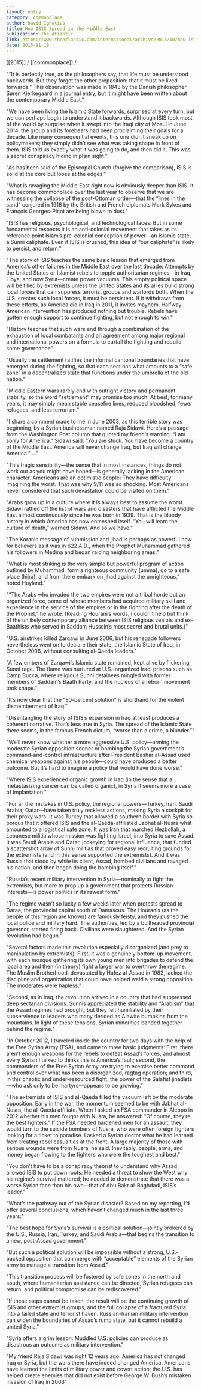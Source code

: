 ```yaml
---
layout: entry
category: commonplace
author: David Ignatius
title: How ISIS Spread in the Middle East
publication: The Atlantic
link: https://www.theatlantic.com/international/archive/2015/10/how-isis-started-syria-iraq/412042/
date: 2015-11-18
---
```


[[2015]] / [[commonplace]] / 

"“It is perfectly true, as the philosophers say, that life must be understood backwards. But they forget the other proposition: that it must be lived forwards.” This observation was made in 1843 by the Danish philosopher Søren Kierkegaard in a journal entry, but it might have been written about the contemporary Middle East."

"We have been living the Islamic State forwards, surprised at every turn, but we can perhaps begin to understand it backwards. Although ISIS took most of the world by surprise when it swept into the Iraqi city of Mosul in June 2014, the group and its forebears had been proclaiming their goals for a decade. Like many consequential events, this one didn’t sneak up on policymakers; they simply didn’t see what was taking shape in front of them. ISIS told us exactly what it was going to do, and then did it. This was a secret conspiracy hiding in plain sight."

"As has been said of the Episcopal Church (forgive the comparison), ISIS is solid at the core but loose at the edges."

"What is ravaging the Middle East right now is obviously deeper than ISIS. It has become commonplace over the last year to observe that we are witnessing the collapse of the post-Ottoman order—that the “lines in the sand” conjured in 1916 by the British and French diplomats Mark Sykes and François Georges-Picot are being blown to dust."

"ISIS has religious, psychological, and technological faces. But in some fundamental respects it is an anti-colonial movement that takes as its reference point Islam’s pre-colonial conception of power—an Islamic state, a Sunni caliphate. Even if ISIS is crushed, this idea of “our caliphate” is likely to persist, and return."

"The story of ISIS teaches the same basic lesson that emerged from America’s other failures in the Middle East over the last decade: Attempts by the United States or Islamist rebels to topple authoritarian regimes—in Iraq, Libya, and now Syria—create power vacuums. This empty political space will be filled by extremists unless the United States and its allies build strong local forces that can suppress terrorist groups and warlords both. When the U.S. creates such local forces, it must be persistent. If it withdraws from these efforts, as America did in Iraq in 2011, it invites mayhem. Halfway American intervention has produced nothing but trouble. Rebels have gotten enough support to continue fighting, but not enough to win."

"History teaches that such wars end through a combination of the exhaustion of local combatants and an agreement among major regional and international powers on a formula to curtail the fighting and rebuild some governance"
 
"Usually the settlement ratifies the informal cantonal boundaries that have emerged during the fighting, so that each sect has what amounts to a “safe zone” in a decentralized state that functions under the umbrella of the old nation."

"Middle Eastern wars rarely end with outright victory and permanent stability, so the word “settlement” may promise too much. At best, for many years, it may simply mean stable ceasefire lines, reduced bloodshed, fewer refugees, and less terrorism."

"I share a comment made to me in June 2003, as this terrible story was beginning, by a Syrian businessman named Raja Sidawi. Here’s a passage from the Washington Post column that quoted my friend’s warning: “I am sorry for America,” Sidawi said. “You are stuck. You have become a country of the Middle East. America will never change Iraq, but Iraq will change America.” …"
 
"This tragic sensibility—the sense that in most instances, things do not work out as you might have hoped—is generally lacking in the American character. Americans are an optimistic people: They have difficulty imagining the worst. That was why 9/11 was so shocking. Most Americans never considered that such devastation could be visited on them."
 
"Arabs grow up in a culture where it is always best to assume the worst. Sidawi rattled off the list of wars and disasters that have afflicted the Middle East almost continuously since he was born in 1939. That is the bloody history in which America has now enmeshed itself. “You will learn the culture of death,” warned Sidawi. And so we have."
 
"The Koranic message of submission and jihad is perhaps as powerful now for believers as it was in 622 A.D., when the Prophet Muhammad gathered his followers in Medina and began raiding neighboring areas."

"What is most striking is the very simple but powerful program of action outlined by Muhammad: form a righteous community (umma), go to a safe place (hijra), and from there embark on jihad against the unrighteous,” noted Hoyland."

"“The Arabs who invaded the two empires were not a tribal horde but an organized force, some of whose members had acquired military skill and experience in the service of the empires or in the fighting after the death of the Prophet,” he wrote. (Reading Hourani’s words, I couldn’t help but think of the unlikely contemporary alliance between ISIS religious zealots and ex-Baathists who served in Saddam Hussein’s most secret and brutal units.)"

"U.S. airstrikes killed Zarqawi in June 2006, but his renegade followers nevertheless went on to declare their state, the Islamic State of Iraq, in October 2006, without consulting al-Qaeda leaders."

"A few embers of Zarqawi’s Islamic state remained, kept alive by flickering Sunni rage. The flame was nurtured at U.S.-organized Iraqi prisons such as Camp Bucca, where religious Sunni detainees mingled with former members of Saddam’s Baath Party, and the nucleus of a reborn movement took shape."
 
"It’s now clear that the “80-percent solution” is shorthand for the violent dismemberment of Iraq."
 
"Disentangling the story of ISIS’s expansion in Iraq at least produces a coherent narrative. That’s less true in Syria. The spread of the Islamic State there seems, in the famous French dictum, “worse than a crime, a blunder.”"

"We’ll never know whether a more aggressive U.S. policy—arming the moderate Syrian opposition sooner or bombing the Syrian government’s command-and-control infrastructure after President Bashar al-Assad used chemical weapons against his people—could have produced a better outcome. But it’s hard to imagine a policy that would have done worse."

"Where ISIS experienced organic growth in Iraq (in the sense that a metastasizing cancer can be called organic), in Syria it seems more a case of implantation."

"For all the mistakes in U.S. policy, the regional powers—Turkey, Iran, Saudi Arabia, Qatar—have taken truly reckless actions, making Syria a cockpit for their proxy wars. It was Turkey that allowed a southern border with Syria so porous that it offered ISIS and the al-Qaeda-affiliated Jabhat al-Nusra what amounted to a logistical safe zone. It was Iran that marched Hezbollah, a Lebanese militia whose mission was fighting Israel, into Syria to save Assad. It was Saudi Arabia and Qatar, jockeying for regional influence, that funded a scattershot array of Sunni militias that proved easy recruiting grounds for the extremists (and in this sense supported the extremists). And it was Russia that stood by while its client, Assad, bombed civilians and ravaged his nation, and then began doing the bombing itself."

"Russia’s recent military intervention in Syria—nominally to fight the extremists, but more to prop up a government that protects Russian interests—is power politics in its rawest form."

"The regime wasn’t so lucky a few weeks later when protests spread to Daraa, the provincial capital south of Damascus. The Houranis (as the people of this region are known) are famously feisty, and they pushed the local police and military hard. The authorities, led by a bullheaded provincial governor, started firing back. Civilians were slaughtered. And the Syrian revolution had begun."

"Several factors made this revolution especially disorganized (and prey to manipulation by extremists). First, it was a genuinely bottom-up movement, with each mosque gathering its own young men into brigades to defend the local area and then (in theory) fight a larger war to overthrow the regime. The Muslim Brotherhood, devastated by Hafez al-Assad in 1982, lacked the discipline and organization that could have helped weld a strong opposition. The moderates were hapless."

"Second, as in Iraq, the revolution arrived in a country that had suppressed deep sectarian divisions. Sunnis appreciated the stability and “Arabism” that the Assad regimes had brought, but they felt humiliated by their subservience to leaders who many derided as Alawite bumpkins from the mountains. In light of these tensions, Syrian minorities banded together behind the regime."

"In October 2012, I traveled inside the country for two days with the help of the Free Syrian Army (FSA), and came to three basic judgments: First, there aren’t enough weapons for the rebels to defeat Assad’s forces, and almost every Syrian I talked to thinks this is America’s fault; second, the commanders of the Free Syrian Army are trying to exercise better command and control over what has been a disorganized, ragtag operation; and third, in this chaotic and under-resourced fight, the power of the Salafist jihadists—who ask only to be martyrs—appears to be growing."

"The extremists of ISIS and al-Qaeda filled the vacuum left by the moderate opposition. Early in the war, the momentum seemed to be with Jabhat al-Nusra, the al-Qaeda affiliate. When I asked an FSA commander in Aleppo in 2012 whether his men fought with Nusra, he answered: “Of course, they’re the best fighters.” If the FSA needed hardened men for an assault, they would turn to the suicide bombers of Nusra, who were often foreign fighters looking for a ticket to paradise. I asked a Syrian doctor what he had learned from treating rebel casualties at the front. A large majority of those with serious wounds were from Nusra, he said. Inevitably, people, arms, and money began flowing to the fighters who were the toughest and best."

"You don’t have to be a conspiracy theorist to understand why Assad allowed ISIS to put down roots: He needed a threat to show the West why his regime’s survival mattered; he needed to demonstrate that there was a worse Syrian face than his own—that of Abu Bakr al-Baghdadi, ISIS’s leader."

"What’s the pathway out of the Syrian disaster? Based on my reporting, I’d offer several conclusions, which haven’t changed much in the last three years:"

"The best hope for Syria’s survival is a political solution—jointly brokered by the U.S., Russia, Iran, Turkey, and Saudi Arabia—that begins the transition to a new, post-Assad government."

"But such a political solution will be impossible without a strong, U.S.-backed opposition that can merge with “acceptable” elements of the Syrian army to manage a transition from Assad."

"This transition process will be fostered by safe zones in the north and south, where humanitarian assistance can be directed, Syrian refugees can return, and political compromise can be rediscovered."

"If these steps cannot be taken, the result will be the continuing growth of ISIS and other extremist groups, and the full collapse of a fractured Syria into a failed state and terrorist haven. Russian-Iranian military intervention can widen the boundaries of Assad’s rump state, but it cannot rebuild a united Syria."

"Syria offers a grim lesson: Muddled U.S. policies can produce as disastrous an outcome as military intervention."

"My friend Raja Sidawi was right 12 years ago: America has not changed Iraq or Syria, but the wars there have indeed changed America. Americans have learned the limits of military power and covert action; the U.S. has helped create enemies that did not exist before George W. Bush’s mistaken invasion of Iraq in 2003"
